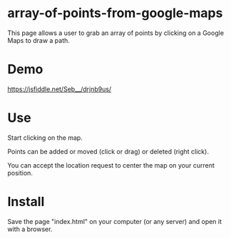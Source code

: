 # array-of-points-from-google-maps
This page allows a user to grab an array of points by clicking on a Google Maps to draw a path.

# Demo
https://jsfiddle.net/Seb__/drjnb9us/

# Use
Start clicking on the map.

Points can be added or moved (click or drag) or deleted (right click).

You can accept the location request to center the map on your current position.

# Install
Save the page "index.html" on your computer (or any server) and open it with a browser.




